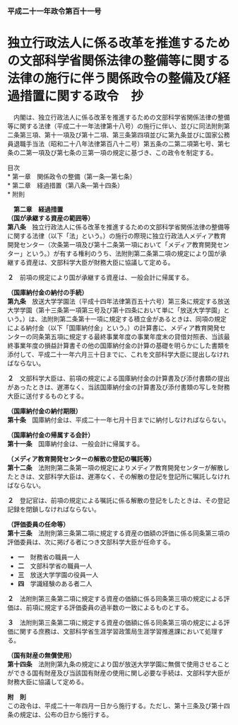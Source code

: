### 平成二十一年政令第百十一号  
# 独立行政法人に係る改革を推進するための文部科学省関係法律の整備等に関する法律の施行に伴う関係政令の整備及び経過措置に関する政令　抄  
　内閣は、独立行政法人に係る改革を推進するための文部科学省関係法律の整備等に関する法律（平成二十一年法律第十八号）の施行に伴い、並びに同法附則第二条第三項、第十一項及び第十二項、第三条第四項並びに第九条並びに国家公務員退職手当法（昭和二十八年法律第百八十二号）第五条の二第二項第七号、第七条の二第一項及び第七条の三第一項の規定に基づき、この政令を制定する。  
  
目次  
	* 第一章　関係政令の整備（第一条―第七条）  
	* 第二章　経過措置（第八条―第十四条）  
	* 附則  
  
&emsp;**第二章　経過措置**  
**（国が承継する資産の範囲等）**  
**第八条**　独立行政法人に係る改革を推進するための文部科学省関係法律の整備等に関する法律（以下「法」という。）の施行の際現に独立行政法人メディア教育開発センター（次条第一項及び第十二条第一項において「メディア教育開発センター」という。）が有する権利のうち、法附則第二条第二項の規定により国が承継する資産は、文部科学大臣が財務大臣に協議して定める。  
  
**２**　前項の規定により国が承継する資産は、一般会計に帰属する。  
  
**（国庫納付金の納付の手続）**  
**第九条**　放送大学学園法（平成十四年法律第百五十六号）第三条に規定する放送大学学園（第十三条第一項第三号及び第十四条において単に「放送大学学園」という。）は、法附則第二条第十一項に規定する積立金があるときは、同項の規定による納付金（以下「国庫納付金」という。）の計算書に、メディア教育開発センターの同条第五項に規定する最終事業年度の事業年度末の貸借対照表、当該最終事業年度の損益計算書その他の国庫納付金の計算の基礎を明らかにした書類を添付して、平成二十一年六月三十日までに、これを文部科学大臣に提出しなければならない。  
  
**２**　文部科学大臣は、前項の規定による国庫納付金の計算書及び添付書類の提出があったときは、遅滞なく、当該国庫納付金の計算書及び添付書類の写しを財務大臣に送付するものとする。  
  
**（国庫納付金の納付期限）**  
**第十条**　国庫納付金は、平成二十一年七月十日までに納付しなければならない。  
  
**（国庫納付金の帰属する会計）**  
**第十一条**　国庫納付金は、一般会計に帰属する。  
  
**（メディア教育開発センターの解散の登記の嘱託等）**  
**第十二条**　法附則第二条第一項の規定によりメディア教育開発センターが解散したときは、文部科学大臣は、遅滞なく、その解散の登記を登記所に嘱託しなければならない。  
  
**２**　登記官は、前項の規定による嘱託に係る解散の登記をしたときは、その登記記録を閉鎖しなければならない。  
  
**（評価委員の任命等）**  
**第十三条**　法附則第三条第二項に規定する資産の価額の評価に係る同条第三項の評価委員は、次に掲げる者につき文部科学大臣が任命する。  
* **一**　財務省の職員一人  
* **二**　文部科学省の職員一人  
* **三**　放送大学学園の役員一人  
* **四**　学識経験のある者二人  
  
**２**　法附則第三条第二項に規定する資産の価額に係る同条第三項の規定による評価は、前項に規定する評価委員の過半数の一致によるものとする。  
  
**３**　法附則第三条第二項に規定する資産の価額に係る同条第三項の規定による評価に関する庶務は、文部科学省生涯学習政策局生涯学習推進課において処理する。  
  
**（国有財産の無償使用）**  
**第十四条**　法附則第九条の規定により国が放送大学学園に無償で使用させることができる国有財産及び当該国有財産の使用に関し必要な手続は、文部科学大臣が財務大臣に協議して定める。  
  
**附　則**  
この政令は、平成二十一年四月一日から施行する。ただし、第十三条及び第十四条の規定は、公布の日から施行する。  
  
